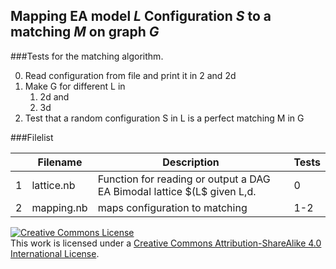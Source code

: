 ## Mapping EA model $L$ Configuration $S$ to a matching $M$ on graph $G$
###Tests for the matching algorithm.

0. Read configuration from file and print it in 2 and 2d
1. Make G for different L in
     1.  2d and
     2.  3d
2. Test that a random configuration S in L is a perfect matching M in G



###Filelist

|  | Filename    | Description   | Tests|
|----|-------------|---------------|-----|
| 1  |lattice.nb   | Function for reading or output a DAG EA Bimodal lattice $(L\$ given L,d. |0|
|2|mapping.nb| maps configuration to matching|1-2|


<a rel="license" href="http://creativecommons.org/licenses/by-sa/4.0/"><img alt="Creative Commons License" style="border-width:0" src="https://i.creativecommons.org/l/by-sa/4.0/88x31.png" /></a><br />This work is licensed under a <a rel="license" href="http://creativecommons.org/licenses/by-sa/4.0/">Creative Commons Attribution-ShareAlike 4.0 International License</a>.
